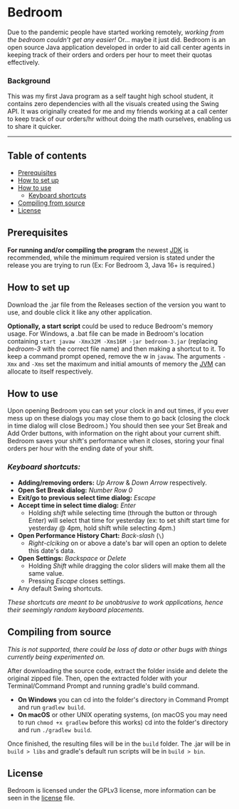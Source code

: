 # Bedroom
Due to the pandemic people have started working remotely, _working from the bedroom couldn't get any easier!_
Or... maybe it just did. Bedroom is an open source Java application developed in order to aid call center 
agents in keeping track of their orders and orders per hour to meet their quotas effectively.

### Background
This was my first Java program as a self taught high school student, it contains zero dependencies with all 
the visuals created using the Swing API. It was originally created for me and my friends working at a call 
center to keep track of our orders/hr without doing the math ourselves, enabling us to share it quicker.

---

## Table of contents
* [Prerequisites](https://github.com/swiftsatchel/bedroom#prerequisites)
* [How to set up](https://github.com/swiftsatchel/bedroom#how-to-set-up)
* [How to use](https://github.com/swiftsatchel/bedroom#how-to-use)
   * [Keyboard shortcuts](https://github.com/swiftsatchel/bedroom#keyboard-shortcuts)
* [Compiling from source](https://github.com/swiftsatchel/bedroom#compiling-from-source)
* [License](https://github.com/swiftsatchel/bedroom#license)

## Prerequisites
**For running and/or compiling the program** the newest [JDK](https://www.adoptium.net) is recommended, while 
the minimum required version is stated under the release you are trying to run (Ex: For Bedroom 3, Java 16+ is 
required.)

## How to set up
Download the .jar file from the Releases section of the version you want to use, and double click it like any 
other application.

**Optionally, a start script** could be used to reduce Bedroom's memory usage. For Windows, a .bat file can 
be made in Bedroom's location containing ```start javaw -Xmx32M -Xms16M -jar bedroom-3.jar``` (replacing 
_bedroom-3_ with the correct file name) and then making a shortcut to it. To keep a command prompt opened, 
remove the w in ```javaw```. The arguments ```-Xmx``` and ```-Xms``` set the maximum and initial amounts of 
memory the [JVM](https://en.wikipedia.org/wiki/Java_virtual_machine) can allocate to itself respectively.

## How to use
Upon opening Bedroom you can set your clock in and out times, if you ever mess up on these dialogs you may 
close them to go back (closing the clock in time dialog will close Bedroom.) You should then see your Set 
Break and Add Order buttons, with information on the right about your current shift. Bedroom saves your
shift's performance when it closes, storing your final orders per hour with the ending date of your shift.

### _Keyboard shortcuts:_
* **Adding/removing orders:** _Up Arrow_ & _Down Arrow_ respectively.
* **Open Set Break dialog:** _Number Row 0_
* **Exit/go to previous select time dialog:** _Escape_
* **Accept time in select time dialog:** _Enter_
   * Holding _shift_ while selecting time (through the button or through Enter) will select that time for yesterday (ex: to set shift start time for yesterday @ 4pm, hold shift while selecting 4pm.) 
* **Open Performance History Chart:** _Back-slash_ (```\```)
   * _Right-clciking_ on or above a date's bar will open an option to delete this date's data.
* **Open Settings:** _Backspace_ or _Delete_
   * Holding _Shift_ while dragging the color sliders will make them all the same value.
   * Pressing _Escape_ closes settings.
* Any default Swing shortcuts.

_These shortcuts are meant to be unobtrusive to work applications,
hence their seemingly random keyboard placements._

## Compiling from source
_This is not supported, there could be loss of data or other bugs with things currently being experimented on._

After downloading the source code, extract the folder inside and delete the original zipped file. Then, open the 
extracted folder with your Terminal/Command Prompt and running gradle's build command.

* **On Windows** you can cd into the folder's directory in Command Prompt and run ```gradlew build```.
* **On macOS** or other UNIX operating systems, (on macOS you may need to run ```chmod +x gradlew``` before this
works) cd into the folder's directory and run ```./gradlew build```. 

Once finished, the resulting files will be in the ```build``` folder. The .jar will be in ```build > libs``` and 
gradle's default run scripts will be in ```build > bin```.

## License
Bedroom is licensed under the GPLv3 license, more information can be seen in the 
[license](https://www.github.com/swiftsatchel/bedroom/blob/v3.0-dev/LICENSE) file.
